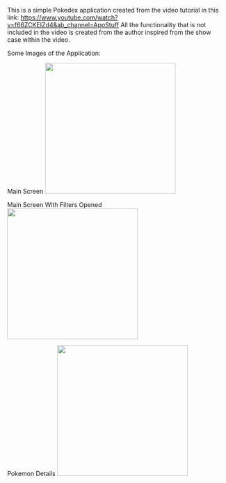This is a simple Pokedex application created from the video tutorial in this link: https://www.youtube.com/watch?v=f66ZCKEIZd4&ab_channel=AppStuff
All the functionality that is not included in the video is created from the author inspired from the show case within the video.

Some Images of the Application:

Main Screen 
<img src='https://github.com/korsik/PokedexSwiftUI/assets/13276608/19da7e4d-46a8-402b-90b4-23bce480d948' width='300'>

Main Screen With Filters Opened
<img src='https://github.com/korsik/PokedexSwiftUI/assets/13276608/a666f9ee-01b5-4616-9272-f64446708374' width='300'>

Pokemon Details
<img src='https://github.com/korsik/PokedexSwiftUI/assets/13276608/734a9cb8-44e8-4be5-9edf-aac491fe619d' width='300'>

